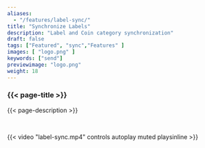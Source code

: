 ```yaml
---
aliases:
  - "/features/label-sync/"
title: "Synchronize Labels"
description: "Label and Coin category synchronization"
draft: false
tags: ["Featured", "sync","Features" ]
images: [ "logo.png" ]
keywords: ["send"]
previewimage: "logo.png"
weight: 18
---
```


### {{< page-title >}} 
{{< page-description >}} 

<br>


{{< video "label-sync.mp4" controls  autoplay muted playsinline >}}
